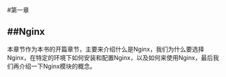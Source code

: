 #第一章

##Nginx
---
本章节作为本书的开篇章节，主要来介绍什么是Nginx，我们为什么要选择Nginx，在特定的环境下如何安装和配置Nginx，以及如何来使用Nginx，最后我们再介绍一下Nginx模块的概念。
